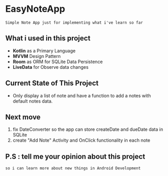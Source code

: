 # EasyNoteApp

```
Simple Note App just for implementing what i've learn so far
```
## What i used in this project

* **Kotlin** as a Primary Language
* **MVVM** Design Pattern
* **Room** as ORM for SQLite Data Persistence
* **LiveData** for Observe data changes

## Current State of This Project ##

* Only display a list of note and have a function to add a notes with default notes data.

## Next move ##
1. fix DateConverter so the app can store createDate and dueDate data in SQLite
2. create "Add Note" Activity and OnClick functionality in each note

## P.S : tell me your opinion about this project
```
so i can learn more about new things in Android Development
```
